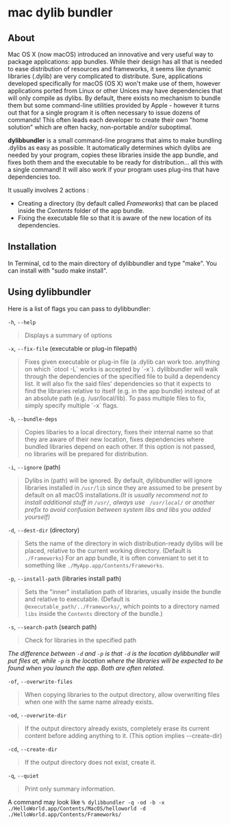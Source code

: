 mac dylib bundler
================


About
-----

Mac OS X (now macOS) introduced an innovative and very useful way to package applications: app bundles.
While their design has all that is needed to ease distribution of resources and frameworks, it
seems like dynamic libraries (.dylib) are very complicated to distribute. Sure, applications developed
specifically for macOS (OS X) won't make use of them, however applications ported from Linux or other Unices may have
dependencies that will only compile as dylibs. By default, there exists no mechanism to bundle them but some command-line utilities provided by Apple - however it turns out that for a single program it is often necessary to issue dozens of commands! This often leads each developer to create their own "home solution" which are often hacky, non-portable and/or suboptimal.

**dylibbundler** is a small command-line programs that aims to make bundling .dylibs as easy as possible.
It automatically determines which dylibs are needed by your program, copies these libraries inside the app bundle, and fixes both them and the executable to be ready for distribution... all this with a single command! It will also work if your program uses plug-ins that have dependencies too.

It usually involves 2 actions :
* Creating a directory (by default called *Frameworks*) that can be placed inside the *Contents* folder of the app bundle.
* Fixing the executable file so that it is aware of the new location of its dependencies.


Installation
------------
In Terminal, cd to the main directory of dylibbundler and type "make". You can install with "sudo make install".


Using dylibbundler
----------------------------------
Here is a list of flags you can pass to dylibbundler:

`-h`, `--help`
<blockquote>
Displays a summary of options
</blockquote>

`-x`, `--fix-file` (executable or plug-in filepath)
<blockquote>
Fixes given executable or plug-in file (a .dylib can work too. anything on which `otool -L` works is accepted by `-x`). dylibbundler will walk through the dependencies of the specified file to build a dependency list. It will also fix the said files' dependencies so that it expects to find the libraries relative to itself (e.g. in the app bundle) instead of at an absolute path (e.g. /usr/local/lib). To pass multiple files to fix, simply specify multiple `-x` flags.
</blockquote>

`-b`, `--bundle-deps`
<blockquote>
Copies libaries to a local directory, fixes their internal name so that they are aware of their new location,
fixes dependencies where bundled libraries depend on each other. If this option is not passed, no libraries will be prepared for distribution.
</blockquote>

`-i`, `--ignore` (path)
> Dylibs in (path) will be ignored. By default, dylibbundler will ignore libraries installed in `/usr/lib` since they are assumed to be present by default on all macOS installations.*(It is usually recommend not to install additional stuff in `/usr/`, always use ` /usr/local/` or another prefix to avoid confusion between system libs and libs you added yourself)*

`-d`, `--dest-dir` (directory)
> Sets the name of the directory in wich distribution-ready dylibs will be placed, relative to the current working directory. (Default is `./Frameworks`) For an app bundle, it is often conveniant to set it to something like `./MyApp.app/Contents/Frameworks`.

`-p`, `--install-path` (libraries install path)
> Sets the "inner" installation path of libraries, usually inside the bundle and relative to executable. (Default is `@executable_path/../Frameworks/`, which points to a directory named `libs` inside the `Contents` directory of the bundle.)

`-s`, `--search-path` (search path)
> Check for libraries in the specified path

*The difference between `-d` and `-p` is that `-d` is the location dylibbundler will put files at, while `-p` is the location where the libraries will be expected to be found when you launch the app. Both are often related.*

`-of`, `--overwrite-files`
> When copying libraries to the output directory, allow overwriting files when one with the same name already exists.

`-od`, `--overwrite-dir`
> If the output directory already exists, completely erase its current content before adding anything to it. (This option implies --create-dir)

`-cd`, `--create-dir`
> If the output directory does not exist, create it.

`-q`, `--quiet`
> Print only summary information.

A command may look like
`% dylibbundler -q -od -b -x ./HelloWorld.app/Contents/MacOS/helloworld -d ./HelloWorld.app/Contents/Frameworks/`
